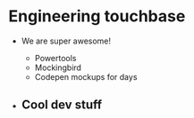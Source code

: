# Engineering touchbase

- We are super awesome!
  - Powertools
  - Mockingbird
  - Codepen mockups for days
 
- Cool dev stuff
  -   
